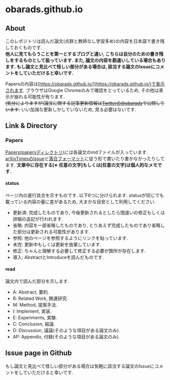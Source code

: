 # obarads.github.io
## About
このレポジトリは読んだ論文(点群と教師なし学習多め)の内容を日本語で書き残しておくものです.  
**他人に見てもらうことを第一とするブログと違い, こちらは自分のための書き残しをするものとして扱っています. また, 論文の内容を勘違いしている場合もあります. もし論文と見比べて怪しい部分がある場合は, 該当する論文のIssueにコメントをしていただけると幸いです.** 

Papersの内容は[https://obarads.github.io/](https://obarads.github.io/)で表示されます. ブラウザはGoogle Chromeのみで確認をとっているため, その他は表示が崩れる可能性が有ります.   
~~(気分によりますが)論文に関する記事更新情報は[Twitterの@obarads](https://twitter.com/obarads)で公開しています.~~ いい加減な更新しかしていないため, 見る必要はないです. 

## Link & Directory
### Papers
[Papers(papersディレクトリ)](./papers)には各論文のmdファイルが入っています. [arXivTimesのIssue](https://github.com/arXivTimes/arXivTimes)と[落合フォーマット](https://www.slideshare.net/Ochyai/1-ftma15?ref=http://lafrenze.hatenablog.com/entry/2015/08/04/120205)に従う形で書いたり書かなかったりしてます. **文章中に存在する[※ 任意の文字]もしくは[任意の文字]は個人的なメモです.**

#### status
ページ内の進行具合を示すものです. 以下6つに分けられます. statusが同じでも載っている内容の量に差があるため, 大まかな目安として利用してください.
- 更新済: 完成したものであり, 今後更新されるとしたら間違いの修正もしくは詳細の追記が行われます. 
- 省略: 内容を一部省略したものであり, とりあえず完成したものであり省略した部分は更新される可能性があります. 
- 参照: 他のページを参照するようにリンクを貼っています.
- 未完: 更新中もしくは更新を放棄しています.
- 修正: ちゃんと理解する必要して修正する必要が箇所が存在します. 
- 導入: AbstractとIntroduceを読んだものです.

#### read
論文内で読んだ部分を示します. 
- A: Abstract, 要約. 
- R: Related Work, 関連研究. 
- M: Method, 提案手法. 
- I: Implement, 実装. 
- E: Experiments, 実験. 
- C: Conclusion, 結論. 
- D: Discussion, 議論(そのような項目がある論文のみ).
- AP: Appendix, 付録(そのような項目がある論文のみ).

## Issue page in Github
もし論文と見比べて怪しい部分がある場合は気軽に該当する論文のIssueにコメントをしていただけると幸いです.
